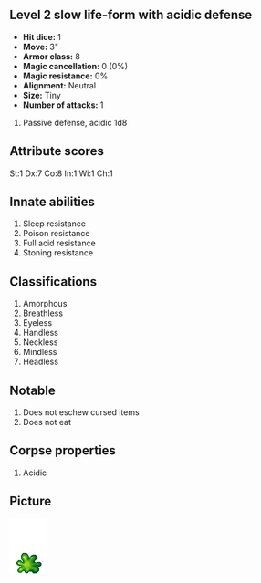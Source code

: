 ## Level 2 slow life-form with acidic defense
- **Hit dice:** 1
- **Move:** 3"
- **Armor class:** 8
- **Magic cancellation:** 0 (0%)
- **Magic resistance:** 0%
- **Alignment:** Neutral
- **Size:** Tiny
- **Number of attacks:** 1
1. Passive defense, acidic 1d8
## Attribute scores
St:1 Dx:7 Co:8 In:1 Wi:1 Ch:1
## Innate abilities
1. Sleep resistance
2. Poison resistance
3. Full acid resistance
4. Stoning resistance
## Classifications
1. Amorphous
2. Breathless
3. Eyeless
4. Handless
5. Neckless
6. Mindless
7. Headless
## Notable
1. Does not eschew cursed items
2. Does not eat
## Corpse properties
1. Acidic
## Picture
![Acid blob](https://github.com/hyvanmielenpelit/GnollHackTileSet/blob/main/Monsters/acid_blob/acid_blob.png)

